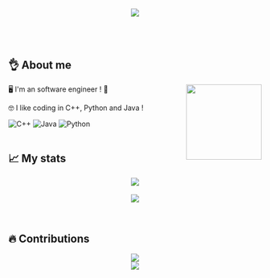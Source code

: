 <h1 align="center">
  <a href="https://git.io/typing-svg">
    <img src="https://readme-typing-svg.herokuapp.com/?lines=print(%22Hello&#160;everyone%22);print(%22My&#160;name&#160;is&#160;Serial-DeV%22)&center=true&size=27&width=550">
  </a>
</h1>

<br><br>

## 👌 About me

<img align='right' src='https://github.com/Rishit-dagli/Rishit-dagli/blob/master/images/octocat-anime.gif' width='150"'>

🖥️ I'm an software engineer ! 🔎

🤓 I like coding in C++, Python and Java ! 



![C++](https://img.shields.io/badge/c++-%2300599C.svg?style=for-the-badge&logo=c%2B%2B&logoColor=white)
![Java](https://img.shields.io/badge/java-%23ED8B00.svg?style=for-the-badge&logo=java&logoColor=white)
![Python](https://img.shields.io/badge/python-3670A0?style=for-the-badge&logo=python&logoColor=ffdd54)
<br><br>


## 📈 My stats
<p align="center">
  <img src="https://github-readme-stats.vercel.app/api/top-langs/?username=Serial-DeV&layout=compact&theme=dark&hide_border=true">
  <br><br>
  <img src="https://github-readme-stats.vercel.app/api?username=Serial-DeV&show_icons=true&theme=radical&count_private=true">
</p>
<br>


## 🔥 Contributions
<p align="center">
  <a href="https://git.io/streak-stats">
    <img src="http://github-readme-streak-stats.herokuapp.com?user=Serial-DeV&theme=react&background=0d1117&border=666">
  </a>
  <br>
  <a href="https://github.com/Ashutosh00710/github-readme-activity-graph">
    <img src="https://activity-graph.herokuapp.com/graph?username=Serial-DeV&theme=react-dark&hide_border=true">
  </a>
</p>

